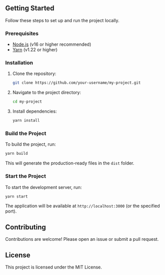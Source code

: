 ## Getting Started

Follow these steps to set up and run the project locally.

### Prerequisites

- [Node.js](https://nodejs.org/) (v16 or higher recommended)
- [Yarn](https://yarnpkg.com/) (v1.22 or higher)

### Installation

1. Clone the repository:

   ```bash
   git clone https://github.com/your-username/my-project.git
   ```

2. Navigate to the project directory:

   ```bash
   cd my-project
   ```

3. Install dependencies:

   ```bash
   yarn install
   ```

### Build the Project

To build the project, run:

```bash
yarn build
```

This will generate the production-ready files in the `dist` folder.

### Start the Project

To start the development server, run:

```bash
yarn start
```

The application will be available at `http://localhost:3000` (or the specified port).

## Contributing

Contributions are welcome! Please open an issue or submit a pull request.

## License

This project is licensed under the MIT License.
```

